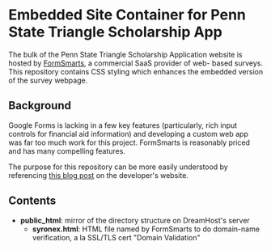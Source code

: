 Embedded Site Container for Penn State Triangle Scholarship App
===============================================================

The bulk of the Penn State Triangle Scholarship Application website is hosted
by [FormSmarts](https://formsmarts.com/), a commercial SaaS provider of web-
based surveys. This repository contains CSS styling which enhances the
embedded version of the survey webpage.

Background
----------

Google Forms is lacking in a few key features (particularly, rich input
controls for financial aid information) and developing a custom web app was
far too much work for this project. FormSmarts is reasonably priced and has
many compelling features.

The purpose for this repository can be more easily understood by referencing
[this blog post][1] on the developer's website.

[1]: https://formsmarts.com/weblog/form-builder/online-form-customize-style-css

Contents
--------

* **public_html**: mirror of the directory structure on DreamHost's server
  * **syronex.html**: HTML file named by FormSmarts to do domain-name
                      verification, a la SSL/TLS cert "Domain Validation"
